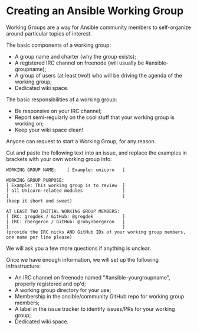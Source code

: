 # Creating an Ansible Working Group

Working Groups are a way for Ansible community members to self-organize around particular topics of interest.

The basic components of a working group:
* A group name and charter (why the group exists);
* A registered IRC channel on freenode (will usually be #ansible-groupname);
* A group of users (at least two!) who will be driving the agenda of the working group;
* Dedicated wiki space.

The basic responsibilities of a working group:
* Be responsive on your IRC channel;
* Report semi-regularly on the cool stuff that your working group is working on;
* Keep your wiki space clean!

Anyone can request to start a Working Group, for any reason. 

Cut and paste the following text into an issue, and replace the examples in brackets
with your own working group info:

```
WORKING GROUP NAME:    [ Example: unicorn   ]

WORKING GROUP PURPOSE:
[ Example: This working group is to review  ]
[ all Unicorn-related modules               ]
[                                           ]
(keep it short and sweet)

AT LEAST TWO INITIAL WORKING GROUP MEMBERS:
[ IRC: gregdek / GitHub: @gregdek           ]
[ IRC: rbergeron / GitHub: @robynbergeron   ]
[                                           ]
(provide the IRC nicks AND GitHub IDs of your working group members, one name per line please)
```

We will ask you a few more questions if anything is unclear.

Once we have enough information, we will set up the following infrastructure:
* An IRC channel on freenode named "#ansible-yourgroupname", properly registered and op'd;
* A working group directory for your use;
* Membership in the ansible/community GitHub repo for working group members;
* A label in the issue tracker to identify issues/PRs for your working group;
* Dedicated wiki space.
